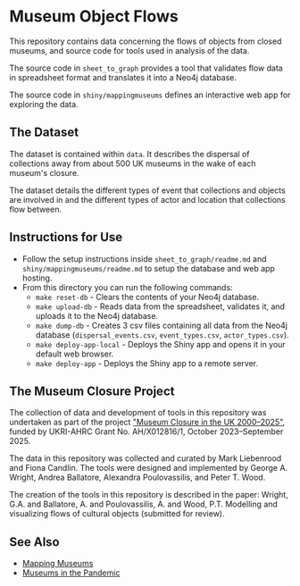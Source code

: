 # Museum Object Flows

This repository contains data concerning the flows of objects from closed museums, and source code for tools used in analysis of the data.

The source code in `sheet_to_graph` provides a tool that validates flow data in spreadsheet format and translates it into a Neo4j database.

The source code in `shiny/mappingmuseums` defines an interactive web app for exploring the data.

## The Dataset

The dataset is contained within `data`. It describes the dispersal of collections away from about 500 UK museums in the wake of each museum's closure.

The dataset details the different types of event that collections and objects are involved in and the different types of actor and location that collections flow between.

## Instructions for Use

- Follow the setup instructions inside `sheet_to_graph/readme.md` and `shiny/mappingmuseums/readme.md` to setup the database and web app hosting.
- From this directory you can run the following commands:
  - `make reset-db` - Clears the contents of your Neo4j database.
  - `make upload-db` - Reads data from the spreadsheet, validates it, and uploads it to the Neo4j database.
  - `make dump-db` - Creates 3 csv files containing all data from the Neo4j database (`dispersal_events.csv`, `event_types.csv`, `actor_types.csv`).
  - `make deploy-app-local` - Deploys the Shiny app and opens it in your default web browser.
  - `make deploy-app` - Deploys the Shiny app to a remote server.

## The Museum Closure Project

The collection of data and development of tools in this repository was undertaken as part of the project ["Museum Closure in the UK 2000–2025"](https://mapping-museums.bbk.ac.uk/museum-closure-in-the-uk-2000-2025/), funded by UKRI-AHRC Grant No. AH/X012816/1, October 2023–September 2025.

The data in this repository was collected and curated by Mark Liebenrood and Fiona Candlin. The tools were designed and implemented by George A. Wright, Andrea Ballatore, Alexandra Poulovassilis, and Peter T. Wood.

The creation of the tools in this repository is described in the paper: Wright, G.A. and Ballatore, A. and Poulovassilis, A. and Wood, P.T. Modelling and visualizing flows of cultural objects (submitted for review).

## See Also

- [Mapping Museums](https://github.com/Birkbeck/mapping-museums)
- [Museums in the Pandemic](https://github.com/Birkbeck/museums-in-the-pandemic)